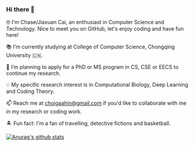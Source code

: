 ### Hi there 👋

🤓 I'm Chase/Jiaxuan Cai, an enthusiast in Computer Science and Technology. Nice to meet you on GitHub, let's enjoy coding and have fun here!  

📚 I’m currently studying at College of Computer Science, Chongqing University 🇨🇳.  

🔭 I’m planning to apply for a PhD or MS program in CS, CSE or EECS to continue my research.  

💡 My specific research interest is in Computational Biology, Deep Learning and Coding Theory.  

📫 Reach me at [choigaahin@gmail.com](choigaahin@gmail.com) if you'd like to collaborate with me in my research or coding work.  

🏝 Fun fact: I'm a fan of travelling, detective fictions and basketball.  

[![Anurag's github stats](https://github-readme-stats.vercel.app/api?username=JiaxuanCai)](https://github.com/anuraghazra/github-readme-stats)



